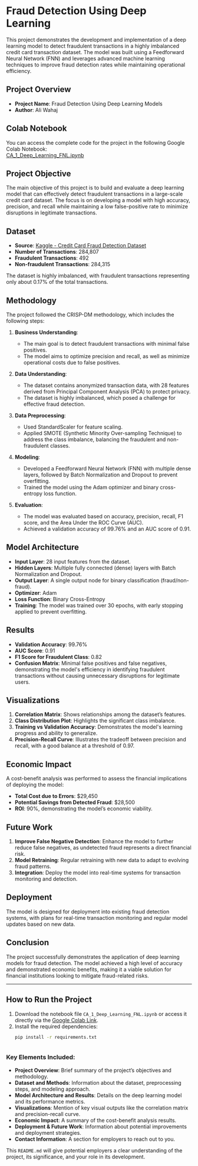 # Fraud Detection Using Deep Learning

This project demonstrates the development and implementation of a deep learning model to detect fraudulent transactions in a highly imbalanced credit card transaction dataset. The model was built using a Feedforward Neural Network (FNN) and leverages advanced machine learning techniques to improve fraud detection rates while maintaining operational efficiency.

## Project Overview

- **Project Name**: Fraud Detection Using Deep Learning Models
- **Author**: Ali Wahaj

## Colab Notebook

You can access the complete code for the project in the following Google Colab Notebook:  
[CA_1_Deep_Learning_FNL.ipynb](https://colab.research.google.com/drive/1YHoWzdczMpYnQYzVteV7CW5t9j0SO4_M)

## Project Objective

The main objective of this project is to build and evaluate a deep learning model that can effectively detect fraudulent transactions in a large-scale credit card dataset. The focus is on developing a model with high accuracy, precision, and recall while maintaining a low false-positive rate to minimize disruptions in legitimate transactions.

## Dataset

- **Source**: [Kaggle - Credit Card Fraud Detection Dataset](https://www.kaggle.com/datasets/mlg-ulb/creditcardfraud)
- **Number of Transactions**: 284,807
- **Fraudulent Transactions**: 492
- **Non-fraudulent Transactions**: 284,315

The dataset is highly imbalanced, with fraudulent transactions representing only about 0.17% of the total transactions.

## Methodology

The project followed the CRISP-DM methodology, which includes the following steps:

1. **Business Understanding**:
   - The main goal is to detect fraudulent transactions with minimal false positives.
   - The model aims to optimize precision and recall, as well as minimize operational costs due to false positives.

2. **Data Understanding**:
   - The dataset contains anonymized transaction data, with 28 features derived from Principal Component Analysis (PCA) to protect privacy.
   - The dataset is highly imbalanced, which posed a challenge for effective fraud detection.

3. **Data Preprocessing**:
   - Used StandardScaler for feature scaling.
   - Applied SMOTE (Synthetic Minority Over-sampling Technique) to address the class imbalance, balancing the fraudulent and non-fraudulent classes.

4. **Modeling**:
   - Developed a Feedforward Neural Network (FNN) with multiple dense layers, followed by Batch Normalization and Dropout to prevent overfitting.
   - Trained the model using the Adam optimizer and binary cross-entropy loss function.

5. **Evaluation**:
   - The model was evaluated based on accuracy, precision, recall, F1 score, and the Area Under the ROC Curve (AUC).
   - Achieved a validation accuracy of 99.76% and an AUC score of 0.91.

## Model Architecture

- **Input Layer**: 28 input features from the dataset.
- **Hidden Layers**: Multiple fully connected (dense) layers with Batch Normalization and Dropout.
- **Output Layer**: A single output node for binary classification (fraud/non-fraud).
- **Optimizer**: Adam
- **Loss Function**: Binary Cross-Entropy
- **Training**: The model was trained over 30 epochs, with early stopping applied to prevent overfitting.

## Results

- **Validation Accuracy**: 99.76%
- **AUC Score**: 0.91
- **F1 Score for Fraudulent Class**: 0.82
- **Confusion Matrix**: Minimal false positives and false negatives, demonstrating the model's efficiency in identifying fraudulent transactions without causing unnecessary disruptions for legitimate users.

## Visualizations

1. **Correlation Matrix**: Shows relationships among the dataset’s features.
2. **Class Distribution Plot**: Highlights the significant class imbalance.
3. **Training vs Validation Accuracy**: Demonstrates the model's learning progress and ability to generalize.
4. **Precision-Recall Curve**: Illustrates the tradeoff between precision and recall, with a good balance at a threshold of 0.97.

## Economic Impact

A cost-benefit analysis was performed to assess the financial implications of deploying the model:

- **Total Cost due to Errors**: $29,450
- **Potential Savings from Detected Fraud**: $28,500
- **ROI**: 90%, demonstrating the model’s economic viability.

## Future Work

1. **Improve False Negative Detection**: Enhance the model to further reduce false negatives, as undetected fraud represents a direct financial risk.
2. **Model Retraining**: Regular retraining with new data to adapt to evolving fraud patterns.
3. **Integration**: Deploy the model into real-time systems for transaction monitoring and detection.

## Deployment

The model is designed for deployment into existing fraud detection systems, with plans for real-time transaction monitoring and regular model updates based on new data.

## Conclusion

The project successfully demonstrates the application of deep learning models for fraud detection. The model achieved a high level of accuracy and demonstrated economic benefits, making it a viable solution for financial institutions looking to mitigate fraud-related risks.

---

## How to Run the Project

1. Download the notebook file `CA_1_Deep_Learning_FNL.ipynb` or access it directly via the [Google Colab Link](https://colab.research.google.com/drive/1YHoWzdczMpYnQYzVteV7CW5t9j0SO4_M).
2. Install the required dependencies:
   ```bash
   pip install -r requirements.txt



### Key Elements Included:
- **Project Overview**: Brief summary of the project’s objectives and methodology.
- **Dataset and Methods**: Information about the dataset, preprocessing steps, and modeling approach.
- **Model Architecture and Results**: Details on the deep learning model and its performance metrics.
- **Visualizations**: Mention of key visual outputs like the correlation matrix and precision-recall curve.
- **Economic Impact**: A summary of the cost-benefit analysis results.
- **Deployment & Future Work**: Information about potential improvements and deployment strategies.
- **Contact Information**: A section for employers to reach out to you.

This `README.md` will give potential employers a clear understanding of the project, its significance, and your role in its development.

